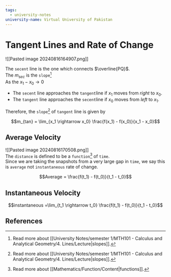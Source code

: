 ```yaml
---
tags:
  - university-notes
university-name: Virtual University of Pakistan
---
```


# Tangent Lines and Rate of Change
![[Pasted image 20240816164907.png]]

The `secent` line is the one which connects $\overline{PQ}$.  
The $m_{sec}$ is the `slope`[^1]  
As the $x_1 - x_0 \to 0$ 

- The `secent` line approaches the `tangent`line if $x_1$ moves from _right_ to $x_0$.
- The `tangent` line approaches the `secent`line if $x_0$ moves from _left_ to $x_1$.

Therefore, the `slope`[^1] of `tangent` line is given by  

$$m_{tan} = \lim_{x_1 \rightarrow x_0} \frac{f(x_1) - f(x_0)}{x_1 - x_0}$$

## Average Velocity
![[Pasted image 20240816170508.png]]  
The `distance` is defined to be a `function`[^2] of `time`.  
Since we are taking the snapshots from a very large gap in `time`, we say this is `average` not `instantaneous` rate of change.  

$$Average = \frac{f(t_1) - f(t_0)}{t_1 - t_0}$$

## Instantaneous Velocity

$$instantaneous =\lim_{t_1 \rightarrow t_0} \frac{f(t_1) - f(t_0)}{t_1 - t_0}$$

## References

[^1]: Read more about [[University Notes/semester 1/MTH101 - Calculus and Analytical Geometry/4. Lines/Lecture|slopes]].
[^2]: Read more about [[Mathematics/Function/Content|functions]].
